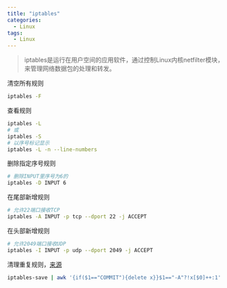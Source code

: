 ```yaml
---
title: "iptables"
categories:
  - Linux
tags:
  - Linux
---
```


> iptables是运行在用户空间的应用软件，通过控制Linux内核netfilter模块，来管理网络数据包的处理和转发。

清空所有规则
```bash
iptables -F
```
查看规则
```bash
iptables -L
# 或
iptables -S
# 以序号标记显示
iptables -L -n --line-numbers
```
删除指定序号规则
```bash
# 删除INPUT里序号为6的
iptables -D INPUT 6
```
在尾部新增规则
```bash
# 允许22端口接收TCP
iptables -A INPUT -p tcp --dport 22 -j ACCEPT
```
在头部新增规则
```bash
# 允许2049端口接收UDP
iptables -I INPUT -p udp --dport 2049 -j ACCEPT
```
清理重复规则，[来源](https://blog.csdn.net/tobyliu415/article/details/124781249)
```bash
iptables-save | awk '{if($1=="COMMIT"){delete x}}$1=="-A"?!x[$0]++:1' | iptables-restore
```

